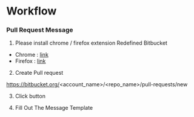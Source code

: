 # Workflow


### Pull Request Message

1. Please install chrome / firefox extension Redefined Bitbucket
  
  - Chrome :  [link](https://chrome.google.com/webstore/detail/refined-bitbucket/afppminkfnfngihdocacbgeajbbdklkf)
  - Firefox : [link](https://addons.mozilla.org/id/firefox/addon/refined-bitbucket-/)
  
2. Create Pull request 

  https://bitbucket.org/<account_name>/<repo_name>/pull-requests/new

3. Click button 



4. Fill Out The Message Template


